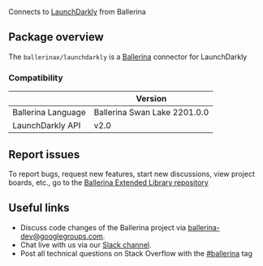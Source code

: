 Connects to [LaunchDarkly](https://apidocs.launchdarkly.com/) from Ballerina

## Package overview
The `ballerinax/launchdarkly` is a [Ballerina](https://ballerina.io/) connector for LaunchDarkly

### Compatibility
|                    | Version                   |
|--------------------|---------------------------|
| Ballerina Language | Ballerina Swan Lake 2201.0.0|
| LaunchDarkly API   | v2.0                      |

## Report issues
To report bugs, request new features, start new discussions, view project boards, etc., go to the [Ballerina Extended Library repository](https://github.com/ballerina-platform/ballerina-extended-library)

## Useful links
- Discuss code changes of the Ballerina project via [ballerina-dev@googlegroups.com](mailto:ballerina-dev@googlegroups.com).
- Chat live with us via our [Slack channel](https://ballerina.io/community/slack/).
- Post all technical questions on Stack Overflow with the [#ballerina](https://stackoverflow.com/questions/tagged/ballerina) tag

